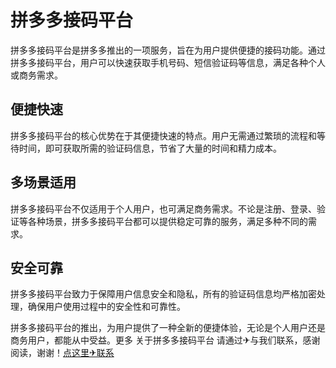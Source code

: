 # 拼多多接码平台

拼多多接码平台是拼多多推出的一项服务，旨在为用户提供便捷的接码功能。通过拼多多接码平台，用户可以快速获取手机号码、短信验证码等信息，满足各种个人或商务需求。

## 便捷快速

拼多多接码平台的核心优势在于其便捷快速的特点。用户无需通过繁琐的流程和等待时间，即可获取所需的验证码信息，节省了大量的时间和精力成本。

## 多场景适用

拼多多接码平台不仅适用于个人用户，也可满足商务需求。不论是注册、登录、验证等各种场景，拼多多接码平台都可以提供稳定可靠的服务，满足多种不同的需求。

## 安全可靠

拼多多接码平台致力于保障用户信息安全和隐私，所有的验证码信息均严格加密处理，确保用户使用过程中的安全性和可靠性。

拼多多接码平台的推出，为用户提供了一种全新的便捷体验，无论是个人用户还是商务用户，都能从中受益。更多 关于拼多多接码平台 请通过✈与我们联系，感谢阅读，谢谢！[点这里✈联系](https://lm.k02.cc)